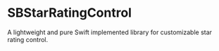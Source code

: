 # SBStarRatingControl
A lightweight and pure Swift implemented library for customizable star rating control.
